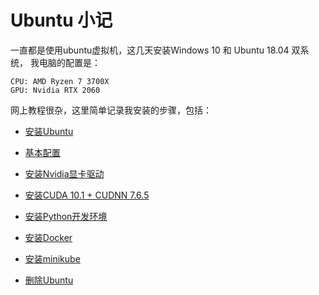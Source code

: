# Ubuntu 小记
一直都是使用ubuntu虚拟机，这几天安装Windows 10 和 Ubuntu 18.04 双系统， 我电脑的配置是：

```
CPU: AMD Ryzen 7 3700X
GPU: Nvidia RTX 2060
```

网上教程很杂，这里简单记录我安装的步骤，包括：

- [安装Ubuntu](docs/INSTALL.md)

- [基本配置](docs/CONFIG.md)

- [安装Nvidia显卡驱动](docs/NVIDIA.md)

- [安装CUDA 10.1 + CUDNN 7.6.5](docs/CUDA.md)

- [安装Python开发环境](docs/PYTHON.md)

- [安装Docker](docs/DOCKER.md)

- [安装minikube](docs/MINIKUBE.md)

- [删除Ubuntu](docs/UNINSTALL.md)


